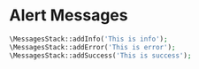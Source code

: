 # Alert Messages

```php
\MessagesStack::addInfo('This is info');
\MessagesStack::addError('This is error');
\MessagesStack::addSuccess('This is success');
```
